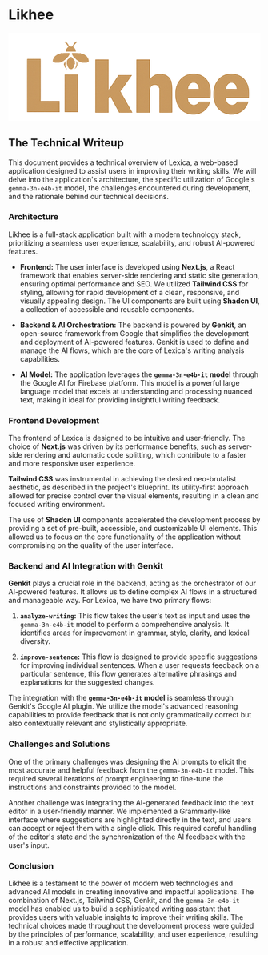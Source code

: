 # Likhee

![Likhee Logo](./public/images/Likhee_logo.png)

## The Technical Writeup 

This document provides a technical overview of Lexica, a web-based application designed to assist users in improving their writing skills. We will delve into the application's architecture, the specific utilization of Google's `gemma-3n-e4b-it` model, the challenges encountered during development, and the rationale behind our technical decisions.

### Architecture

Likhee is a full-stack application built with a modern technology stack, prioritizing a seamless user experience, scalability, and robust AI-powered features.

- **Frontend:** The user interface is developed using **Next.js**, a React framework that enables server-side rendering and static site generation, ensuring optimal performance and SEO. We utilized **Tailwind CSS** for styling, allowing for rapid development of a clean, responsive, and visually appealing design. The UI components are built using **Shadcn UI**, a collection of accessible and reusable components.

- **Backend & AI Orchestration:** The backend is powered by **Genkit**, an open-source framework from Google that simplifies the development and deployment of AI-powered features. Genkit is used to define and manage the AI flows, which are the core of Lexica's writing analysis capabilities.

- **AI Model:** The application leverages the **`gemma-3n-e4b-it` model** through the Google AI for Firebase platform. This model is a powerful large language model that excels at understanding and processing nuanced text, making it ideal for providing insightful writing feedback.

### Frontend Development

The frontend of Lexica is designed to be intuitive and user-friendly. The choice of **Next.js** was driven by its performance benefits, such as server-side rendering and automatic code splitting, which contribute to a faster and more responsive user experience.

**Tailwind CSS** was instrumental in achieving the desired neo-brutalist aesthetic, as described in the project's blueprint. Its utility-first approach allowed for precise control over the visual elements, resulting in a clean and focused writing environment.

The use of **Shadcn UI** components accelerated the development process by providing a set of pre-built, accessible, and customizable UI elements. This allowed us to focus on the core functionality of the application without compromising on the quality of the user interface.

### Backend and AI Integration with Genkit

**Genkit** plays a crucial role in the backend, acting as the orchestrator of our AI-powered features. It allows us to define complex AI flows in a structured and manageable way. For Lexica, we have two primary flows:

1.  **`analyze-writing`:** This flow takes the user's text as input and uses the `gemma-3n-e4b-it` model to perform a comprehensive analysis. It identifies areas for improvement in grammar, style, clarity, and lexical diversity.

2.  **`improve-sentence`:** This flow is designed to provide specific suggestions for improving individual sentences. When a user requests feedback on a particular sentence, this flow generates alternative phrasings and explanations for the suggested changes.

The integration with the **`gemma-3n-e4b-it` model** is seamless through Genkit's Google AI plugin. We utilize the model's advanced reasoning capabilities to provide feedback that is not only grammatically correct but also contextually relevant and stylistically appropriate.

### Challenges and Solutions

One of the primary challenges was designing the AI prompts to elicit the most accurate and helpful feedback from the `gemma-3n-e4b-it` model. This required several iterations of prompt engineering to fine-tune the instructions and constraints provided to the model.

Another challenge was integrating the AI-generated feedback into the text editor in a user-friendly manner. We implemented a Grammarly-like interface where suggestions are highlighted directly in the text, and users can accept or reject them with a single click. This required careful handling of the editor's state and the synchronization of the AI feedback with the user's input.

### Conclusion

Likhee is a testament to the power of modern web technologies and advanced AI models in creating innovative and impactful applications. The combination of Next.js, Tailwind CSS, Genkit, and the `gemma-3n-e4b-it` model has enabled us to build a sophisticated writing assistant that provides users with valuable insights to improve their writing skills. The technical choices made throughout the development process were guided by the principles of performance, scalability, and user experience, resulting in a robust and effective application.
